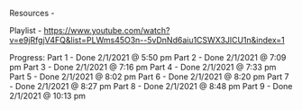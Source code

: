 Resources - 

Playlist -
https://www.youtube.com/watch?v=e9jRfgjV4FQ&list=PLWms45O3n--5vDnNd6aiu1CSWX3JlCU1n&index=1

Progress:
Part 1 - Done 2/1/2021 @ 5:50 pm
Part 2 - Done 2/1/2021 @ 7:09 pm
Part 3 - Done 2/1/2021 @ 7:16 pm
Part 4 - Done 2/1/2021 @ 7:33 pm
Part 5 - Done 2/1/2021 @ 8:02 pm
Part 6 - Done 2/1/2021 @ 8:20 pm
Part 7 - Done 2/1/2021 @ 8:27 pm
Part 8  - Done 2/1/2021 @ 8:48 pm
Part 9 - Done 2/1/2021 @ 10:13 pm
